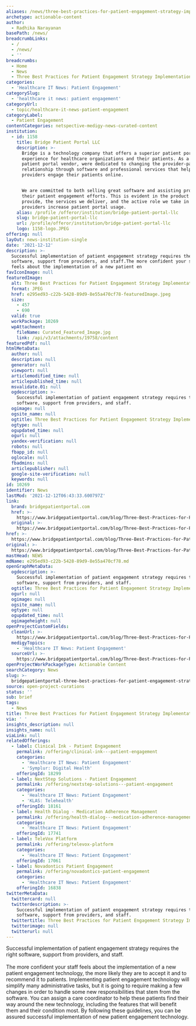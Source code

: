 ```yaml
---
aliases: /news/three-best-practices-for-patient-engagement-strategy-implementation
archetype: actionable-content
author:
  - Radhika Narayanan
basePath: /news/
breadcrumbLinks:
  - /
  - /news/
  - ''
breadcrumbs:
  - Home
  - News
  - Three Best Practices for Patient Engagement Strategy Implementation
categories:
  - 'Healthcare IT News: Patient Engagement'
categorySlug:
  - 'healthcare it news: patient engagement'
categoryUrl:
  - topic/healthcare-it-news-patient-engagement
categoryLabel:
  - Patient Engagement
contentCategories: netspective-medigy-news-curated-content
institution:
  - id: 1158
    title: Bridge Patient Portal LLC
    description: >-
      Bridge is a technology company that offers a superior patient portal
      experience for healthcare organizations and their patients. As a leading
      patient portal vendor, were dedicated to changing the provider-patient
      relationship through software and professional services that help
      providers engage their patients online.


      We are committed to both selling great software and assisting providers in
      their patient engagement efforts. This is evident in the product we
      provide, the services we deliver, and the active role we take in helping
      providers increase patient portal usage.
    alias: /profile /offeror/institution/bridge-patient-portal-llc
    slug: bridge-patient-portal-llc
    url: /profile/offeror/institution/bridge-patient-portal-llc
    logo: 1158-logo.JPEG
offering: null
layOut: news-institution-single
date: '2021-12-12'
description: >-
  Successful implementation of patient engagement strategy requires the right
  software, support from providers, and staff.The more confident your staff
  feels about the implementation of a new patient en
favIconImage: null
featuredImage:
  alt: Three Best Practices for Patient Engagement Strategy Implementation
  format: JPEG
  href: e295ed93-c22b-5428-89d9-8e55a470cf78-featuredImage.jpeg
  size:
    - 457
    - 690
  valid: true
  workPackage: 10269
  wpAttachment:
    fileName: Curated_Featured_Image.jpg
    link: /api/v3/attachments/19758/content
featuredPdf: null
htmlMetaData:
  author: null
  description: null
  generator: null
  viewport: null
  articlemodified_time: null
  articlepublished_time: null
  msvalidate.01: null
  ogdescription: >-
    Successful implementation of patient engagement strategy requires the right
    software, support from providers, and staff.
  ogimage: null
  ogsite_name: null
  ogtitle: Three Best Practices for Patient Engagement Strategy Implementation
  ogtype: null
  ogupdated_time: null
  ogurl: null
  yandex-verification: null
  robots: null
  fbapp_id: null
  oglocale: null
  fbadmins: null
  articlepublisher: null
  google-site-verification: null
  keywords: null
id: 10269
identifier: News
lastMod: '2021-12-12T06:43:33.600797Z'
link:
  brand: bridgepatientportal.com
  href: >-
    https://www.bridgepatientportal.com/blog/Three-Best-Practices-for-Patient-Engagement-Strategy-Implementation/
  original: >-
    https://www.bridgepatientportal.com/blog/Three-Best-Practices-for-Patient-Engagement-Strategy-Implementation/
href: >-
  https://www.bridgepatientportal.com/blog/Three-Best-Practices-for-Patient-Engagement-Strategy-Implementation/
original: >-
  https://www.bridgepatientportal.com/blog/Three-Best-Practices-for-Patient-Engagement-Strategy-Implementation/
mastHead: NEWS
mdName: e295ed93-c22b-5428-89d9-8e55a470cf78.md
openGraphMetaData:
  ogdescription: >-
    Successful implementation of patient engagement strategy requires the right
    software, support from providers, and staff.
  ogtitle: Three Best Practices for Patient Engagement Strategy Implementation
  ogurl: null
  ogimage: null
  ogsite_name: null
  ogtype: null
  ogupdated_time: null
  ogimageheight: null
openProjectCustomFields:
  cleanUrl: >-
    https://www.bridgepatientportal.com/blog/Three-Best-Practices-for-Patient-Engagement-Strategy-Implementation/
  medigyTopics:
    - 'Healthcare IT News: Patient Engagement'
  sourceUrl: >-
    https://www.bridgepatientportal.com/blog/Three-Best-Practices-for-Patient-Engagement-Strategy-Implementation/
openProjectWorkPackageType: Actionable Content
searchCategory: News
slug: >-
  bridgepatientportal-three-best-practices-for-patient-engagement-strategy-implementation
source: open-project-curations
status: ''
sub: brief
tags:
  - News
title: Three Best Practices for Patient Engagement Strategy Implementation
via: ' '
insights_description: null
insights_name: null
viaLink: null
relatedOfferings:
  - label: Clinical Ink - Patient Engagement
    permalink: /offering/clinical-ink---patient-engagement
    categories:
      - 'Healthcare IT News: Patient Engagement'
      - 'Symplur: Digital Health'
    offeringId: 18299
  - label: NextStep Solutions - Patient Engagement
    permalink: /offering/nextstep-solutions---patient-engagement
    categories:
      - 'Healthcare IT News: Patient Engagement'
      - 'KLAS: Telehealth'
    offeringId: 18161
  - label: Health Dialog - Medication Adherence Management
    permalink: /offering/health-dialog---medication-adherence-management
    categories:
      - 'Healthcare IT News: Patient Engagement'
    offeringId: 17741
  - label: TeleVox Platform
    permalink: /offering/televox-platform
    categories:
      - 'Healthcare IT News: Patient Engagement'
    offeringId: 17061
  - label: Novadontics Patient Engagement
    permalink: /offering/novadontics-patient-engagement
    categories:
      - 'Healthcare IT News: Patient Engagement'
    offeringId: 16838
twitterMetaData:
  twittercard: null
  twitterdescription: >-
    Successful implementation of patient engagement strategy requires the right
    software, support from providers, and staff.
  twittertitle: Three Best Practices for Patient Engagement Strategy Implementation
  twitterimage: null
  twitterurl: null
---
```

<p>Successful implementation of patient engagement strategy requires the right software, support from providers, and staff.<br><br>The more confident your staff feels about the implementation of a new patient engagement technology, the more likely they are to accept it and to recommend it to patients.
Implementing patient engagement technology will simplify many administrative tasks, but it is going to require making a few changes in order to handle some new responsibilities that stem from the software.
You can assign a care coordinator to help these patients find their way around the new technology, including the features that will benefit them and their condition most.
By following these guidelines, you can be assured successful implementation of new patient engagement technology.</p>